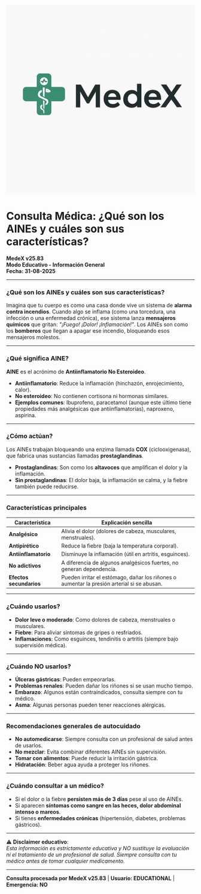 ![MedeX Banner](../banner.png)

# Consulta Médica: ¿Qué son los AINEs y cuáles son sus características?

**MedeX v25.83**  
**Modo Educativo - Información General**  
**Fecha: 31-08-2025**

---

### ¿Qué son los AINEs y cuáles son sus características?

Imagina que tu cuerpo es como una casa donde vive un sistema de **alarma contra incendios**. Cuando algo se inflama (como una torcedura, una infección o una enfermedad crónica), ese sistema lanza **mensajeros químicos** que gritan: _"¡Fuego! ¡Dolor! ¡Inflamación!"_. Los AINEs son como los **bomberos** que llegan a apagar ese incendio, bloqueando esos mensajeros molestos.

---

### ¿Qué significa AINE?

**AINE** es el acrónimo de **Antiinflamatorio No Esteroideo**.

- **Antiinflamatorio**: Reduce la inflamación (hinchazón, enrojecimiento, calor).
- **No esteroideo**: No contienen cortisona ni hormonas similares.
- **Ejemplos comunes**: Ibuprofeno, paracetamol (aunque este último tiene propiedades más analgésicas que antiinflamatorias), naproxeno, aspirina.

---

### ¿Cómo actúan?

Los AINEs trabajan bloqueando una enzima llamada **COX** (ciclooxigenasa), que fabrica unas sustancias llamadas **prostaglandinas**.

- **Prostaglandinas**: Son como los **altavoces** que amplifican el dolor y la inflamación.
- **Sin prostaglandinas**: El dolor baja, la inflamación se calma, y la fiebre también puede reducirse.

---

### Características principales

| **Característica**      | **Explicación sencilla**                                                                   |
| ----------------------- | ------------------------------------------------------------------------------------------ |
| **Analgésico**          | Alivia el dolor (dolores de cabeza, musculares, menstruales).                              |
| **Antipirético**        | Reduce la fiebre (baja la temperatura corporal).                                           |
| **Antiinflamatorio**    | Disminuye la inflamación (útil en artritis, esguinces).                                    |
| **No adictivos**        | A diferencia de algunos analgésicos fuertes, no generan dependencia.                       |
| **Efectos secundarios** | Pueden irritar el estómago, dañar los riñones o aumentar la presión arterial si se abusan. |

---

### ¿Cuándo usarlos?

- **Dolor leve o moderado**: Como dolores de cabeza, menstruales o musculares.
- **Fiebre**: Para aliviar síntomas de gripes o resfriados.
- **Inflamaciones**: Como esguinces, tendinitis o artritis (siempre bajo supervisión médica).

---

### ¿Cuándo NO usarlos?

- **Úlceras gástricas**: Pueden empeorarlas.
- **Problemas renales**: Pueden dañar los riñones si se usan mucho tiempo.
- **Embarazo**: Algunos están contraindicados, consulta siempre con tu médico.
- **Asma**: Algunas personas pueden tener reacciones alérgicas.

---

### Recomendaciones generales de autocuidado

- **No automedicarse**: Siempre consulta con un profesional de salud antes de usarlos.
- **No mezclar**: Evita combinar diferentes AINEs sin supervisión.
- **Tomar con alimentos**: Puede reducir la irritación gástrica.
- **Hidratación**: Beber agua ayuda a proteger los riñones.

---

### ¿Cuándo consultar a un médico?

- Si el dolor o la fiebre **persisten más de 3 días** pese al uso de AINEs.
- Si aparecen **síntomas como sangre en las heces, dolor abdominal intenso o mareos**.
- Si tienes **enfermedades crónicas** (hipertensión, diabetes, problemas gástricos).

---

⚠️ **Disclaimer educativo**:  
_Esta información es estrictamente educativa y NO sustituye la evaluación ni el tratamiento de un profesional de salud. Siempre consulta con tu médico antes de tomar cualquier medicamento._

---

**Consulta procesada por MedeX v25.83** | **Usuario: EDUCATIONAL** | **Emergencia: NO**
